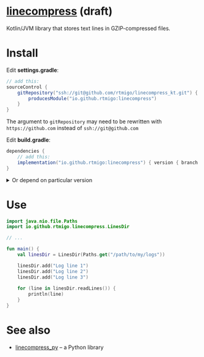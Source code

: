 # [linecompress](https://github.com/rtmigo/linecompress_kt) (draft)

Kotlin/JVM library that stores text lines in GZIP-compressed files.

# Install

Edit **settings.gradle**:

```groovy
// add this:
sourceControl {
    gitRepository("ssh://git@github.com/rtmigo/linecompress_kt.git") {
        producesModule("io.github.rtmigo:linecompress")
    }
}
```

The argument to `gitRepository` may need to be rewritten with `https://github.com` 
instead of `ssh://git@github.com`


Edit **build.gradle**:

```groovy
dependencies {
    // add this: 
    implementation("io.github.rtmigo:linecompress") { version { branch = 'staging' }}
}    
```

<details>
  <summary>Or depend on particular version</summary>

Edit **build.gradle**:

```groovy
dependencies {
    // add this:     
    implementation "io.github.rtmigo:linecompress:0.0.1"
}
```

(the changes to **settings.gradle** are the same as above)
</details>

# Use

```kotlin
import java.nio.file.Paths
import io.github.rtmigo.linecompress.LinesDir

// ...

fun main() {
    val linesDir = LinesDir(Paths.get("/path/to/my/logs"))

    linesDir.add("Log line 1")
    linesDir.add("Log line 2")
    linesDir.add("Log line 3")
    
    for (line in linesDir.readLines()) {
        println(line)
    }
}
```

# See also

* [linecompress_py](https://github.com/rtmigo/linecompress_py) – a Python library